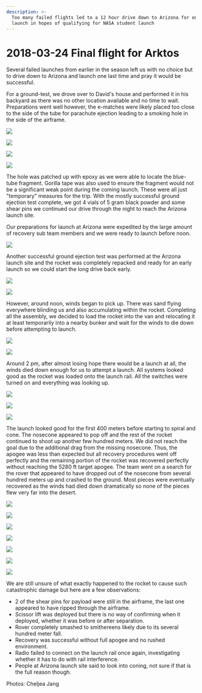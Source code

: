 ```yaml
---
description: >-
  Too many failed flights led to a 12 hour drive down to Arizona for one last
  launch in hopes of qualifying for NASA student launch
---
```


# 2018-03-24 Final flight for Arktos

Several failed launches from earlier in the season left us with no choice but to drive down to Arizona and launch one last time and pray it would be successful.

For a ground-test, we drove over to David's house and performed it in his backyard as there was no other location available and no time to wait. Preparations went well however, the e-matches were likely placed too close to the side of the tube for parachute ejection leading to a smoking hole in the side of the airframe. 

![](../../.gitbook/assets/img_5720.jpg)

![](../../.gitbook/assets/img_5723.jpg)

![](../../.gitbook/assets/img_5746.jpg)

![](../../.gitbook/assets/img_5743.jpg)

The hole was patched up with epoxy as we were able to locate the blue-tube fragment. Gorilla tape was also used to ensure the fragment would not be a significant weak point during the coming launch. These were all just "temporary" measures for the trip. With the mostly successful ground ejection test complete, we got 4 vials of 5 gram black powder and some shear pins we continued our drive through the night to reach the Arizona launch site.

Our preparations for launch at Arizona were expedited by the large amount of recovery sub team members and we were ready to launch before noon. 

![](../../.gitbook/assets/img_5772.jpg)

Another successful ground ejection test was performed at the Arizona launch site and the rocket was completely repacked and ready for an early launch so we could start the long drive back early.

![](../../.gitbook/assets/img_5760.jpg)

![](../../.gitbook/assets/img_5766.jpg)

However, around noon, winds began to pick up. There was sand flying everywhere blinding us and also accumulating within the rocket. Completing all the assembly, we decided to load the rocket into the van and relocating it at least temporarily into a nearby bunker and wait for the winds to die down before attempting to launch. 

![](../../.gitbook/assets/img_5826.jpg)

![](../../.gitbook/assets/img_5837.jpg)

Around 2 pm, after almost losing hope there would be a launch at all, the winds died down enough for us to attempt a launch. All systems looked good as the rocket was loaded onto the launch rail. All the switches were turned on and everything was looking up.

![](../../.gitbook/assets/img_5881.jpg)

![](../../.gitbook/assets/img_5918.jpg)

![](../../.gitbook/assets/img_5949.jpg)

The launch looked good for the first 400 meters before starting to spiral and cone. The nosecone appeared to pop off and the rest of the rocket continued to shoot up another few hundred meters. We did not reach the goal due to the additional drag from the missing nosecone. Thus, the apogee was less than expected but all recovery procedures went off perfectly and the remaining portion of the rocket was recovered perfectly without reaching the 5280 ft target apogee. The team went on a search for the rover that appeared to have dropped out of the nosecone from several hundred meters up and crashed to the ground. Most pieces were eventually recovered as the winds had died down dramatically so none of the pieces flew very far into the desert.

![](../../.gitbook/assets/img_6070.jpg)

![](../../.gitbook/assets/img_6032%20%281%29.jpg)

![](../../.gitbook/assets/img_6042%20%281%29.jpg)

![](../../.gitbook/assets/img_6048.jpg)

![](../../.gitbook/assets/img_6058.jpg)

![](../../.gitbook/assets/img_6073.jpg)

![](../../.gitbook/assets/img_6081.jpg)

We are still unsure of what exactly happened to the rocket to cause such catastrophic damage but here are a few observations:

* 2 of the shear pins for payload were still in the airframe, the last one appeared to have ripped through the airframe.
* Scissor lift was deployed but there is no way of confirming when it deployed, whether it was before or after separation.
* Rover completely smashed to smithereens likely due to its several hundred meter fall.
* Recovery was successful without full apogee and no rushed environment.
* Radio failed to connect on the launch rail once again, investigating whether it has to do with rail interference.
* People at Arizona launch site said to look into coning, not sure if that is the full reason though.

Photos: Cheljea Jang

